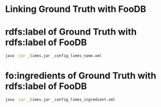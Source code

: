 # Linking Ground Truth with FooDB

# rdfs:label of Ground Truth with rdfs:label of FooDB
```bash
java -jar _limes.jar _config_limes_name.xml
```

# fo:ingredients of Ground Truth with rdfs:label of FooDB
```bash
java -jar _limes.jar _config_limes_ingredient.xml
```